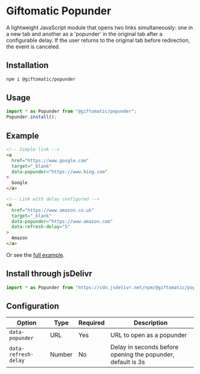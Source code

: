 # Giftomatic Popunder

A lightweight JavaScript module that opens two links simultaneously: one in a new tab and another as a 'popunder' in the original tab after a configurable delay. If the user returns to the original tab before redirection, the event is canceled.

## Installation

```bash
npm i @giftomatic/popunder
```

## Usage

```javascript
import * as Popunder from "@giftomatic/popunder";
Popunder.install();
```

## Example

```html
<!-- Simple link -->
<a
  href="https://www.google.com"
  target="_blank"
  data-popunder="https://www.bing.com"
>
  Google
</a>

<!-- Link with delay configured -->
<a
  href="https://www.amazon.co.uk"
  target="_blank"
  data-popunder="https://www.amazon.com"
  data-refresh-delay="5"
>
  Amazon
</a>
```

Or see the [full example](./popunder.html).

## Install through jsDelivr

```js
import * as Popunder from "https://cdn.jsdelivr.net/npm/@giftomatic/popunder@1.0.0/dist/esm/popunder.js";
```

## Configuration

| Option               | Type   | Required | Description                                                 |
| -------------------- | ------ | -------- | ----------------------------------------------------------- |
| `data-popunder`      | URL    | Yes      | URL to open as a popunder                                   |
| `data-refresh-delay` | Number | No       | Delay in seconds before opening the popunder, default is 3s |
